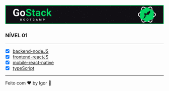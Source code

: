<a href="#">
  <img alt="GoStack" src="../.github/logo.jpg"/>
</a>

### **NÍVEL 01**

---

- [x] [backend-nodeJS](./backend-nodeJS)
- [x] [frontend-reactJS](./frontend-reactJS)
- [x] [mobile-react-native](./mobile-react-native)
- [x] [typeScript](./typeScript)

---

Feito com ❤ by Igor 🖖
